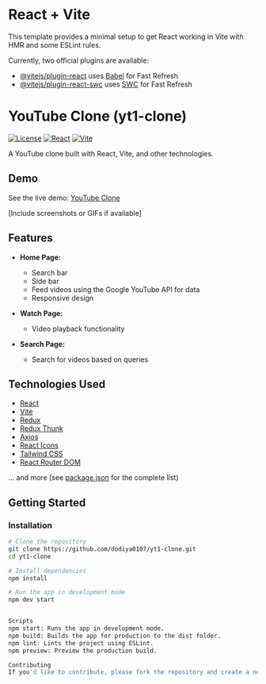 # React + Vite

This template provides a minimal setup to get React working in Vite with HMR and some ESLint rules.

Currently, two official plugins are available:

- [@vitejs/plugin-react](https://github.com/vitejs/vite-plugin-react/blob/main/packages/plugin-react/README.md) uses [Babel](https://babeljs.io/) for Fast Refresh
- [@vitejs/plugin-react-swc](https://github.com/vitejs/vite-plugin-react-swc) uses [SWC](https://swc.rs/) for Fast Refresh

# YouTube Clone (yt1-clone)

[![License](https://img.shields.io/badge/license-MIT-blue.svg)](LICENSE)
[![React](https://img.shields.io/badge/built%20with-React-blue)](https://reactjs.org/)
[![Vite](https://img.shields.io/badge/built%20with-Vite-brightgreen)](https://vitejs.dev/)

A YouTube clone built with React, Vite, and other technologies.

## Demo

See the live demo: [YouTube Clone](https://65719e9f3812466e912f9c5f--chimerical-selkie-ead2bc.netlify.app/)

[Include screenshots or GIFs if available]

## Features

- **Home Page:**
  - Search bar
  - Side bar
  - Feed videos using the Google YouTube API for data
  - Responsive design

- **Watch Page:**
  - Video playback functionality

- **Search Page:**
  - Search for videos based on queries

## Technologies Used

- [React](https://reactjs.org/)
- [Vite](https://vitejs.dev/)
- [Redux](https://redux.js.org/)
- [Redux Thunk](https://github.com/reduxjs/redux-thunk)
- [Axios](https://axios-http.com/)
- [React Icons](https://react-icons.github.io/react-icons/)
- [Tailwind CSS](https://tailwindcss.com/)
- [React Router DOM](https://reactrouter.com/)

... and more (see [package.json](./package.json) for the complete list)

## Getting Started

### Installation

```bash
# Clone the repository
git clone https://github.com/dodiya0107/yt1-clone.git
cd yt1-clone

# Install dependencies
npm install

# Run the app in development mode
npm dev start


Scripts
npm start: Runs the app in development mode.
npm build: Builds the app for production to the dist folder.
npm lint: Lints the project using ESLint.
npm preview: Preview the production build.

Contributing
If you'd like to contribute, please fork the repository and create a new branch. Pull requests are welcome!